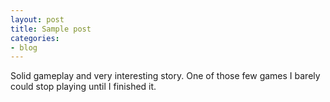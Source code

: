 ```yaml
---
layout: post
title: Sample post
categories:
- blog
---
```



Solid gameplay and very interesting story. One of those few games I barely could stop playing until I finished it.

